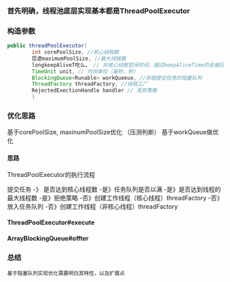 ### 首先明确，线程池底层实现基本都是ThreadPoolExecutor

### 构造参数
```java
public threadPoolExecutor(
        int corePoolSize, //核心线程数
        层虐maximumPoolSize, //最大线程数
        longkeepAliveT吃么， // 非核心线程空闲时间，超过keepAliveTime的会被回收
        TimeUnit unit, // 时间单位（毫秒、秒）
        BlockingQueue<Runable> workQueeue, //存放提交任务的阻塞队列
        ThreadFactory threadFactory, //线程工厂
        RejectedExectionHandle handler // 丢弃策略
        )
```

### 优化思路
基于corePoolSize, maxinumPoolSize优化 （压测判断）
基于workQueue做优化


#### 思路
ThreadPoolExecutor的执行流程

提交任务 -》 是否达到核心线程数 -是》任务队列是否以满 -是》是否达到线程的最大线程数 -是》拒绝策略 
                            -否》创建工作线程（核心线程）threadFactory
                                                -否》 放入任务队列
                                                                        -否》创建工作线程（非核心线程）threadFactory

#### ThreadPoolExecutor#execute

#### ArrayBlockingQueue#offter


### 总结
    基于阻塞队列实现优化需要明白其特性，以及扩展点
